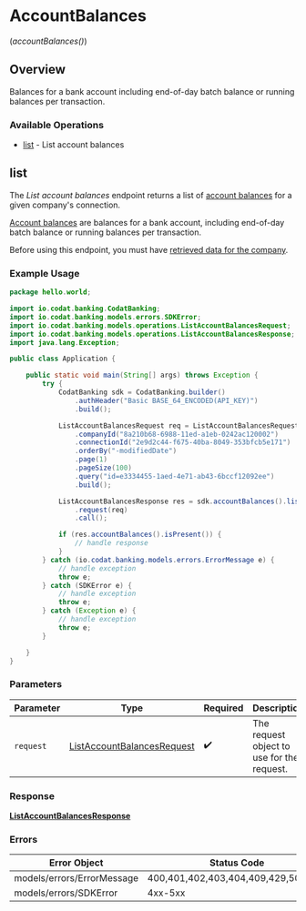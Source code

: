 # AccountBalances
(*accountBalances()*)

## Overview

Balances for a bank account including end-of-day batch balance or running balances per transaction.

### Available Operations

* [list](#list) - List account balances

## list

The *List account balances* endpoint returns a list of [account balances](https://docs.codat.io/banking-api#/schemas/AccountBalance) for a given company's connection.

[Account balances](https://docs.codat.io/banking-api#/schemas/AccountBalance) are balances for a bank account, including end-of-day batch balance or running balances per transaction.

Before using this endpoint, you must have [retrieved data for the company](https://docs.codat.io/codat-api#/operations/refresh-company-data).
    

### Example Usage

```java
package hello.world;

import io.codat.banking.CodatBanking;
import io.codat.banking.models.errors.SDKError;
import io.codat.banking.models.operations.ListAccountBalancesRequest;
import io.codat.banking.models.operations.ListAccountBalancesResponse;
import java.lang.Exception;

public class Application {

    public static void main(String[] args) throws Exception {
        try {
            CodatBanking sdk = CodatBanking.builder()
                .authHeader("Basic BASE_64_ENCODED(API_KEY)")
                .build();

            ListAccountBalancesRequest req = ListAccountBalancesRequest.builder()
                .companyId("8a210b68-6988-11ed-a1eb-0242ac120002")
                .connectionId("2e9d2c44-f675-40ba-8049-353bfcb5e171")
                .orderBy("-modifiedDate")
                .page(1)
                .pageSize(100)
                .query("id=e3334455-1aed-4e71-ab43-6bccf12092ee")
                .build();

            ListAccountBalancesResponse res = sdk.accountBalances().list()
                .request(req)
                .call();

            if (res.accountBalances().isPresent()) {
                // handle response
            }
        } catch (io.codat.banking.models.errors.ErrorMessage e) {
            // handle exception
            throw e;
        } catch (SDKError e) {
            // handle exception
            throw e;
        } catch (Exception e) {
            // handle exception
            throw e;
        }

    }
}
```

### Parameters

| Parameter                                                                           | Type                                                                                | Required                                                                            | Description                                                                         |
| ----------------------------------------------------------------------------------- | ----------------------------------------------------------------------------------- | ----------------------------------------------------------------------------------- | ----------------------------------------------------------------------------------- |
| `request`                                                                           | [ListAccountBalancesRequest](../../models/operations/ListAccountBalancesRequest.md) | :heavy_check_mark:                                                                  | The request object to use for the request.                                          |

### Response

**[ListAccountBalancesResponse](../../models/operations/ListAccountBalancesResponse.md)**

### Errors

| Error Object                        | Status Code                         | Content Type                        |
| ----------------------------------- | ----------------------------------- | ----------------------------------- |
| models/errors/ErrorMessage          | 400,401,402,403,404,409,429,500,503 | application/json                    |
| models/errors/SDKError              | 4xx-5xx                             | \*\/*                               |
